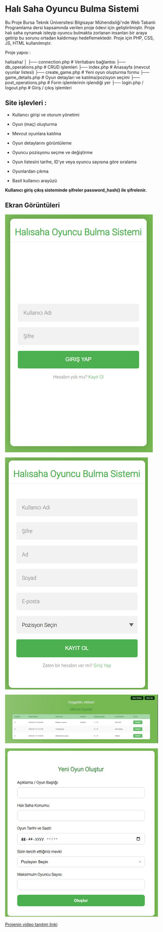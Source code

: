 # Halı Saha Oyuncu Bulma Sistemi


Bu Proje Bursa Teknik Üniversitesi Bilgisayar Mühendisliği'nde Web Tabanlı Programlama dersi kapsamında verilen proje ödevi için geliştirilmiştir. Proje halı saha oynamak isteyip oyuncu bulmakta zorlanan insanları bir araya getirip bu sorunu ortadan kaldırmayı hedeflemektedir. Proje için PHP, CSS, JS, HTML kullanılmıştır.

Proje yapısı : 

halisaha/
│
├── connection.php          # Veritabanı bağlantısı
├── db_operations.php       # CRUD işlemleri
├── index.php               # Anasayfa (mevcut oyunlar listesi)
├── create_game.php         # Yeni oyun oluşturma formu
├── game_details.php        # Oyun detayları ve katılma/pozisyon seçimi
├── post_operations.php     # Form işlemlerinin işlendiği yer
├── login.php / logout.php  # Giriş / çıkış işlemleri


## Site işlevleri : 

- Kullanıcı girişi ve oturum yönetimi

- Oyun (maç) oluşturma

- Mevcut oyunlara katılma

- Oyun detaylarını görüntüleme

- Oyuncu pozisyonu seçme ve değiştirme

- Oyun listesini tarihe, ID’ye veya oyuncu sayısına göre sıralama

- Oyunlardan çıkma

- Basit kullanıcı arayüzü

**Kullanıcı giriş çıkış sisteminde şifreler password_hash() ile şifrelenir.**

## Ekran Görüntüleri 

![Giriş Yapma ekranı](images/login.png)

![Kayıt Olma ekranı](images/register.png)

![Ana Sayfa ekranı](images/anasayfa.png)

![Oda Oluşturma ekranı](images/odaolustur.png)



[Projenin video tanıtım linki](https://youtu.be/-9m49OTqxkY)
